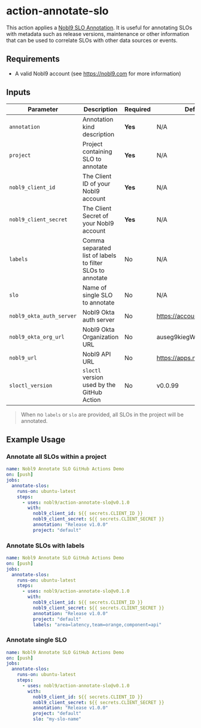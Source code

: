 # action-annotate-slo

This action applies a [Nobl9 SLO Annotation](https://docs.nobl9.com/Features/SLO_Annotations). It is useful for annotating SLOs with metadata such as release versions, maintenance or other information that can be used to correlate SLOs with other data sources or events.

## Requirements

- A valid Nobl9 account (see https://nobl9.com for more information)

## Inputs

| Parameter                | Description                                               | Required | Default                    |
|--------------------------|-----------------------------------------------------------|----------|----------------------------|
| `annotation`             | Annotation kind description                               | **Yes**  | N/A                        |
| `project`                | Project containing SLO to annotate                        | **Yes**  | N/A                        |
| `nobl9_client_id`        | The Client ID of your Nobl9 account                       | **Yes**  | N/A                        |
| `nobl9_client_secret`    | The Client Secret of your Nobl9 account                   | **Yes**  | N/A                        |
| `labels`                 | Comma separated list of labels to filter SLOs to annotate | No       | N/A                        |
| `slo`                    | Name of single SLO to annotate                            | No       | N/A                        |
| `nobl9_okta_auth_server` | Nobl9 Okta auth server                                    | No       | https://accounts.nobl9.com |
| `nobl9_okta_org_url`     | Nobl9 Okta Organization URL                               | No       | auseg9kiegWKEtJZC416       |
| `nobl9_url`              | Nobl9 API URL                                             | No       | https://apps.nobl9.com/api |
| `sloctl_version`         | `sloctl` version used by the GitHub Action                | No       | v0.0.99                    |

> When no `labels` or `slo` are provided, all SLOs in the project will be annotated.
## Example Usage

### Annotate all SLOs within a project
```yaml
name: Nobl9 Annotate SLO GitHub Actions Demo
on: [push]
jobs:
  annotate-slos:
    runs-on: ubuntu-latest
    steps:
      - uses: nobl9/action-annotate-slo@v0.1.0
        with:
          nobl9_client_id: ${{ secrets.CLIENT_ID }}
          nobl9_client_secret: ${{ secrets.CLIENT_SECRET }}
          annotation: "Release v1.0.0"
          project: "default"
```


### Annotate SLOs with labels
```yaml
name: Nobl9 Annotate SLO GitHub Actions Demo
on: [push]
jobs:
  annotate-slos:
    runs-on: ubuntu-latest
    steps:
      - uses: nobl9/action-annotate-slo@v0.1.0
        with:
          nobl9_client_id: ${{ secrets.CLIENT_ID }}
          nobl9_client_secret: ${{ secrets.CLIENT_SECRET }}
          annotation: "Release v1.0.0"
          project: "default"
          labels: "area=latency,team=orange,component=api"
```

### Annotate single SLO
```yaml
name: Nobl9 Annotate SLO GitHub Actions Demo
on: [push]
jobs:
  annotate-slos:
    runs-on: ubuntu-latest
    steps:
      - uses: nobl9/action-annotate-slo@v0.1.0
        with:
          nobl9_client_id: ${{ secrets.CLIENT_ID }}
          nobl9_client_secret: ${{ secrets.CLIENT_SECRET }}
          annotation: "Release v1.0.0"
          project: "default"
          slo: "my-slo-name"
```